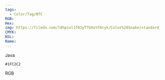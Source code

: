 ```yaml
---
tags:
  - Color/Tag/NTC
RGB:
Hex:
img: https://filedn.com/l0hpzxl1f01yT7GHxtF8cyk/Color%20Snake/standard_csv_to_svg//1FC2C2.svg
CMYK:
HSL:
Name:
---
```

Java
```palette
#1FC2C2
```
RGB
